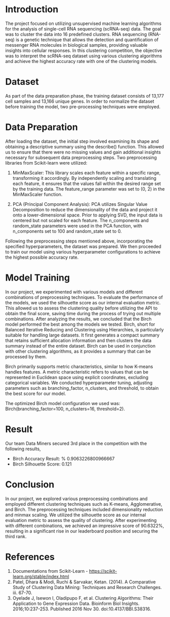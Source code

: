 # Introduction
The project focused on utilizing unsupervised machine learning algorithms for the analysis of single-cell RNA sequencing (scRNA-seq) data. The goal was to cluster the data into 16 predefined clusters. RNA sequencing (RNA-seq) is a genetic technique that allows the detection and quantification of messenger RNA molecules in biological samples, providing valuable insights into cellular responses. In this clustering competition, the objective was to interpret the scRNA-seq dataset using various clustering algorithms and achieve the highest accuracy rate with one of the clustering models.

# Dataset
As part of the data preparation phase, the training dataset consists of 13,177 cell samples and 13,166 unique genes. In order to normalize the dataset before training the model, two pre-processing techniques were employed.

# Data Preparation
After loading the dataset, the initial step involved examining its shape and obtaining a descriptive summary using the describe() function. This allowed us to ensure that there were no missing values and gain additional insights necessary for subsequent data preprocessing steps. Two preprocessing libraries from Scikit-learn were utilized:

1) MinMaxScaler: This library scales each feature within a specific range, transforming it accordingly. By independently scaling and translating each feature, it ensures that the values fall within the desired range set by the training data. The feature_range parameter was set to (0, 2) in the MinMaxScaler function.

2) PCA (Principal Component Analysis): PCA utilizes Singular Value Decomposition to reduce the dimensionality of the data and project it onto a lower-dimensional space. Prior to applying SVD, the input data is centered but not scaled for each feature. The n_components and random_state parameters were used in the PCA function, with n_components set to 100 and random_state set to 0.

Following the preprocessing steps mentioned above, incorporating the specified hyperparameters, the dataset was prepared. We then proceeded to train our model using various hyperparameter configurations to achieve the highest possible accuracy rate.

# Model Training
In our project, we experimented with various models and different combinations of preprocessing techniques. To evaluate the performance of the models, we used the silhouette score as our internal evaluation metric. This allowed us to assess the clustering quality before utilizing the API to obtain the final score, saving time during the process of trying out multiple combinations. After analyzing the results, we concluded that the Birch model performed the best among the models we tested. Birch, short for Balanced Iterative Reducing and Clustering using Hierarchies, is particularly suitable for handling large datasets. It first generates a compact summary that retains sufficient allocation information and then clusters the data summary instead of the entire dataset. Birch can be used in conjunction with other clustering algorithms, as it provides a summary that can be processed by them.

Birch primarily supports metric characteristics, similar to how K-means handles features. A metric characteristic refers to values that can be represented in Euclidean space using explicit coordinates, excluding categorical variables. We conducted hyperparameter tuning, adjusting parameters such as branching_factor, n_clusters, and threshold, to obtain the best score for our model.

The optimized Birch model configuration we used was: Birch(branching_factor=100, n_clusters=16, threshold=2).

# Result
Our team Data Miners secured 3rd place in the competition with the following results,

* Birch Accuracy Result: % 0.9063226800966667
* Birch Silhouette Score: 0.121

# Conclusion
In our project, we explored various preprocessing combinations and employed different clustering techniques such as K-means, Agglomerative, and Birch. The preprocessing techniques included dimensionality reduction and minmax scaling. We utilized the silhouette score as our internal evaluation metric to assess the quality of clustering. After experimenting with different combinations, we achieved an impressive score of 90.6322%, resulting in a significant rise in our leaderboard position and securing the third rank.

# References
1) Documentations from Scikit-Learn - https://scikit-learn.org/stable/index.html
2) Patel, Dhara & Modi, Ruchi & Sarvakar, Ketan. (2014). A Comparative Study of Clustering Data Mining: Techniques and Research Challenges. iii. 67-70.
3) Oyelade J, Isewon I, Oladipupo F, et al. Clustering Algorithms: Their Application to Gene Expression Data. Bioinform Biol Insights. 2016;10:237-253. Published 2016 Nov 30. doi:10.4137/BBI.S38316.




